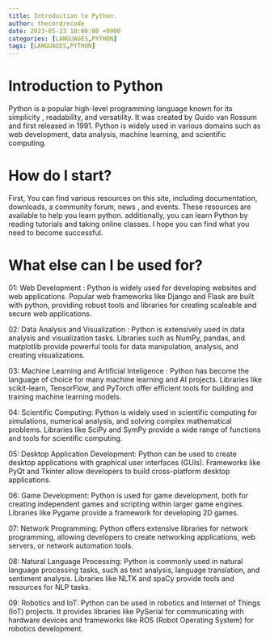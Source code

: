 ```yaml
---
title: Introduction to Python.
author: thecordrecode
date: 2023-05-23 10:00:00 +0900
categories: [LANGUAGES,PYTHON]
tags: [LANGUAGES,PYTHON]
---
```


# Introduction to Python

Python is a popular high-level programming language known for its simplicity , readability, and versatility. It was created by Guido van Rossum and first released in 1991. Python is widely used in various domains such as web development, data analysis, machine learning, and scientific computing.

# How do I start? 

First, You can find various resources on this site, including documentation, downloads, a community forum, news , and events. These resources are available to help you learn python. additionally, you can learn Python by reading tutorials and taking online classes. I hope you can find what you need to become successful.

# What else can I be used for?

01: Web Development : Python is widely used for developing websites and web applications. Popular web frameworks like Django and Flask are built with python, providing robust tools and libraries for creating scaleable and secure web applications.

02: Data Analysis and Visualization : Python is extensively used in data analysis and visualization tasks. Libraries such as NumPy, pandas, and matplotlib provide powerful tools for data manipulation, analysis, and creating visualizations.

03: Machine Learning and Artificial Inteligence : Python has become the language of choice for many machine learning and AI projects. Libraries like scikit-learn, TensorFlow, and PyTorch offer efficient tools for building and training machine learning models.


04: Scientific Computing: Python is widely used in scientific computing for simulations, numerical analysis, and solving complex mathematical problems. Libraries like SciPy and SymPy provide a wide range of functions and tools for scientific computing.

05: Desktop Application Development: Python can be used to create desktop applications with graphical user interfaces (GUIs). Frameworks like PyQt and Tkinter allow developers to build cross-platform desktop applications.

06: Game Development: Python is used for game development, both for creating independent games and scripting within larger game engines. Libraries like Pygame provide a framework for developing 2D games.

07: Network Programming: Python offers extensive libraries for network programming, allowing developers to create networking applications, web servers, or network automation tools.

08: Natural Language Processing: Python is commonly used in natural language processing tasks, such as text analysis, language translation, and sentiment analysis. Libraries like NLTK and spaCy provide tools and resources for NLP tasks.

09: Robotics and IoT: Python can be used in robotics and Internet of Things (IoT) projects. It provides libraries like PySerial for communicating with hardware devices and frameworks like ROS (Robot Operating System) for robotics development.